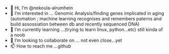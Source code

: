 - 👋 Hi, I’m @nekoula-alrumhein
- 👀 I’m interested in ... Genomic Analysis/finding genes implicated in aging (automation ; machine learning recognises and remembers paterns and build assossiation between db and recently sequenced DNA) 
- 🌱 I’m currently learning ...(trying to learn linux, python...etc) still kinda of a noob 
- 💞️ I’m looking to collaborate on ... not even close...yet
- 📫 How to reach me ...github

<!---
nekoula-alrumhein/nekoula-alrumhein is a ✨ special ✨ repository because its `README.md` (this file) appears on your GitHub profile.
You can click the Preview link to take a look at your changes.
--->
